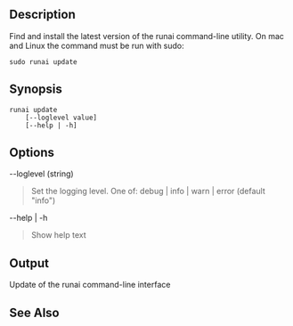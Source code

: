 ## Description

Find and install the latest version of the runai command-line utility. On mac and Linux the command must be run with sudo:

    sudo runai update

## Synopsis

    runai update 
        [--loglevel value] 
        [--help | -h]



## Options

--loglevel (string)

>  Set the logging level. One of: debug | info | warn | error (default "info")

--help | -h

>  Show help text

## Output

Update of the runai command-line interface

## See Also